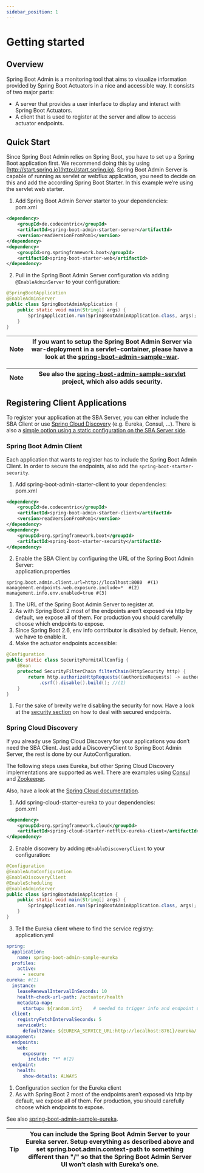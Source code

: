 ```yaml
---
sidebar_position: 1
---
```

# Getting started

## Overview

Spring Boot Admin is a monitoring tool that aims to visualize information provided by Spring Boot Actuators in a nice and accessible way. It consists of two major parts:

* A server that provides a user interface to display and interact with Spring Boot Actuators.
* A client that is used to register at the server and allow to access actuator endpoints.

## Quick Start

Since Spring Boot Admin relies on Spring Boot, you have to set up a Spring Boot application first. We recommend doing this by using [http://start.spring.io](http://start.spring.io). Spring Boot Admin Server is capable of running as servlet or webflux application, you need to decide on this and add the according Spring Boot Starter. In this example we’re using the servlet web starter.

1. Add Spring Boot Admin Server starter to your dependencies:  
pom.xml  
```xml  
<dependency>  
    <groupId>de.codecentric</groupId>  
    <artifactId>spring-boot-admin-starter-server</artifactId>  
    <version>readVersionFromPom1</version>  
</dependency>  
<dependency>  
    <groupId>org.springframework.boot</groupId>  
    <artifactId>spring-boot-starter-web</artifactId>  
</dependency>  
```
2. Pull in the Spring Boot Admin Server configuration via adding `@EnableAdminServer` to your configuration:  
```java  
@SpringBootApplication  
@EnableAdminServer  
public class SpringBootAdminApplication {  
    public static void main(String[] args) {  
        SpringApplication.run(SpringBootAdminApplication.class, args);  
    }  
}  
```

| Note | If you want to setup the Spring Boot Admin Server via war-deployment in a servlet-container, please have a look at the [spring-boot-admin-sample-war](https://github.com/codecentric/spring-boot-admin/tree/master/spring-boot-admin-samples/spring-boot-admin-sample-war/). |
| ---- | ---------------------------------------------------------------------------------------------------------------------------------------------------------------------------------------------------------------------------------------------------------------------------- |

| Note | See also the [spring-boot-admin-sample-servlet](https://github.com/codecentric/spring-boot-admin/tree/master/spring-boot-admin-samples/spring-boot-admin-sample-servlet/) project, which also adds security. |
| ---- | ------------------------------------------------------------------------------------------------------------------------------------------------------------------------------------------------------------ |

## Registering Client Applications

To register your application at the SBA Server, you can either include the SBA Client or use [Spring Cloud Discovery](https://spring.io/projects/spring-cloud) (e.g. Eureka, Consul, …​). There is also a [simple option using a static configuration on the SBA Server side](server.html#spring-cloud-discovery-static-config).

### Spring Boot Admin Client

Each application that wants to register has to include the Spring Boot Admin Client. In order to secure the endpoints, also add the `spring-boot-starter-security`.

1. Add spring-boot-admin-starter-client to your dependencies:  
pom.xml  
```xml  
<dependency>  
    <groupId>de.codecentric</groupId>  
    <artifactId>spring-boot-admin-starter-client</artifactId>  
    <version>readVersionFromPom1</version>  
</dependency>  
<dependency>  
    <groupId>org.springframework.boot</groupId>  
    <artifactId>spring-boot-starter-security</artifactId>  
</dependency>  
```
2. Enable the SBA Client by configuring the URL of the Spring Boot Admin Server:  
application.properties  
```properties  
spring.boot.admin.client.url=http://localhost:8080  #(1)  
management.endpoints.web.exposure.include=*  #(2)  
management.info.env.enabled=true #(3)  
```  
   1. The URL of the Spring Boot Admin Server to register at.  
   2. As with Spring Boot 2 most of the endpoints aren’t exposed via http by default, we expose all of them. For production you should carefully choose which endpoints to expose.  
   3. Since Spring Boot 2.6, env info contributor is disabled by default. Hence, we have to enable it.
3. Make the actuator endpoints accessible:  
```java  
@Configuration  
public static class SecurityPermitAllConfig {  
    @Bean  
    protected SecurityFilterChain filterChain(HttpSecurity http) {  
        return http.authorizeHttpRequests((authorizeRequests) -> authorizeRequests.anyRequest().permitAll())  
            .csrf().disable().build(); //(1)  
    }  
}  
```  
   1. For the sake of brevity we’re disabling the security for now. Have a look at the [security section](security.html#securing-spring-boot-admin) on how to deal with secured endpoints.

### Spring Cloud Discovery

If you already use Spring Cloud Discovery for your applications you don’t need the SBA Client. Just add a DiscoveryClient to Spring Boot Admin Server, the rest is done by our AutoConfiguration.

The following steps uses Eureka, but other Spring Cloud Discovery implementations are supported as well. There are examples using [Consul](https://github.com/codecentric/spring-boot-admin/tree/master/spring-boot-admin-samples/spring-boot-admin-sample-consul/) and [Zookeeper](https://github.com/codecentric/spring-boot-admin/tree/master/spring-boot-admin-samples/spring-boot-admin-sample-zookeeper/).

Also, have a look at the [Spring Cloud documentation](http://projects.spring.io/spring-cloud/spring-cloud.html).

1. Add spring-cloud-starter-eureka to your dependencies:  
pom.xml  
```xml  
<dependency>  
    <groupId>org.springframework.cloud</groupId>  
    <artifactId>spring-cloud-starter-netflix-eureka-client</artifactId>  
</dependency>  
```
2. Enable discovery by adding `@EnableDiscoveryClient` to your configuration:  
```java  
@Configuration  
@EnableAutoConfiguration  
@EnableDiscoveryClient  
@EnableScheduling  
@EnableAdminServer  
public class SpringBootAdminApplication {  
    public static void main(String[] args) {  
        SpringApplication.run(SpringBootAdminApplication.class, args);  
    }  
}  
```
3. Tell the Eureka client where to find the service registry:  
application.yml  
```yml  
spring:  
  application:  
    name: spring-boot-admin-sample-eureka  
  profiles:  
    active:  
      - secure  
eureka: #(1)  
  instance:  
    leaseRenewalIntervalInSeconds: 10  
    health-check-url-path: /actuator/health  
    metadata-map:  
      startup: ${random.int}    # needed to trigger info and endpoint update after restart  
  client:  
    registryFetchIntervalSeconds: 5  
    serviceUrl:  
      defaultZone: ${EUREKA_SERVICE_URL:http://localhost:8761}/eureka/  
management:  
  endpoints:  
    web:  
      exposure:  
        include: "*" #(2)  
  endpoint:  
    health:  
      show-details: ALWAYS  
```  
   1. Configuration section for the Eureka client  
   2. As with Spring Boot 2 most of the endpoints aren’t exposed via http by default, we expose all of them. For production, you should carefully choose which endpoints to expose.

See also [spring-boot-admin-sample-eureka](https://github.com/codecentric/spring-boot-admin/tree/master/spring-boot-admin-samples/spring-boot-admin-sample-eureka/).

| Tip | You can include the Spring Boot Admin Server to your Eureka server. Setup everything as described above and set spring.boot.admin.context-path to something different than "/" so that the Spring Boot Admin Server UI won’t clash with Eureka’s one. |
| --- | ----------------------------------------------------------------------------------------------------------------------------------------------------------------------------------------------------------------------------------------------------- |